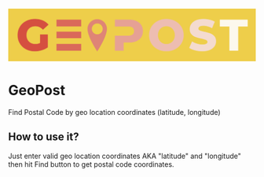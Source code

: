 ![GeoPost](static/geo_post_logo.png)
# GeoPost

Find Postal Code by geo location coordinates (latitude, longitude)

## How to use it?
Just enter valid geo location coordinates AKA "latitude" and "longitude"
then hit Find button to get postal code coordinates.
